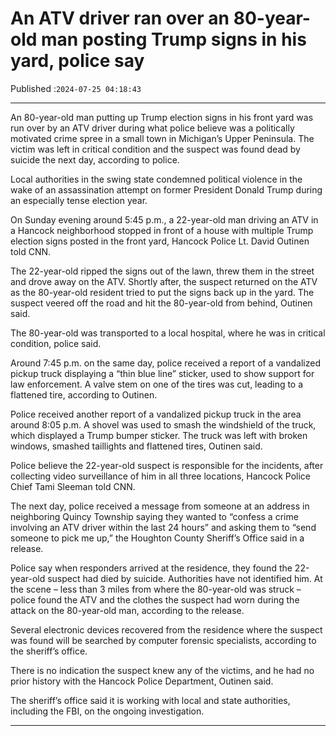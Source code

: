 # An ATV driver ran over an 80-year-old man posting Trump signs in his yard, police say

Published :`2024-07-25 04:18:43`

---

An 80-year-old man putting up Trump election signs in his front yard was run over by an ATV driver during what police believe was a politically motivated crime spree in a small town in Michigan’s Upper Peninsula. The victim was left in critical condition and the suspect was found dead by suicide the next day, according to police.

Local authorities in the swing state condemned political violence in the wake of an assassination attempt on former President Donald Trump during an especially tense election year.

On Sunday evening around 5:45 p.m., a 22-year-old man driving an ATV in a Hancock neighborhood stopped in front of a house with multiple Trump election signs posted in the front yard, Hancock Police Lt. David Outinen told CNN.

The 22-year-old ripped the signs out of the lawn, threw them in the street and drove away on the ATV. Shortly after, the suspect returned on the ATV as the 80-year-old resident tried to put the signs back up in the yard. The suspect veered off the road and hit the 80-year-old from behind, Outinen said.

The 80-year-old was transported to a local hospital, where he was in critical condition, police said.

Around 7:45 p.m. on the same day, police received a report of a vandalized pickup truck displaying a “thin blue line” sticker, used to show support for law enforcement. A valve stem on one of the tires was cut, leading to a flattened tire, according to Outinen.

Police received another report of a vandalized pickup truck in the area around 8:05 p.m. A shovel was used to smash the windshield of the truck, which displayed a Trump bumper sticker. The truck was left with broken windows, smashed taillights and flattened tires, Outinen said.

Police believe the 22-year-old suspect is responsible for the incidents, after collecting video surveillance of him in all three locations, Hancock Police Chief Tami Sleeman told CNN.

The next day, police received a message from someone at an address in neighboring Quincy Township saying they wanted to “confess a crime involving an ATV driver within the last 24 hours” and asking them to “send someone to pick me up,” the Houghton County Sheriff’s Office said in a release.

Police say when responders arrived at the residence, they found the 22-year-old suspect had died by suicide. Authorities have not identified him. At the scene – less than 3 miles from where the 80-year-old was struck – police found the ATV and the clothes the suspect had worn during the attack on the 80-year-old man, according to the release.

Several electronic devices recovered from the residence where the suspect was found will be searched by computer forensic specialists, according to the sheriff’s office.

There is no indication the suspect knew any of the victims, and he had no prior history with the Hancock Police Department, Outinen said.

The sheriff’s office said it is working with local and state authorities, including the FBI, on the ongoing investigation.

---

